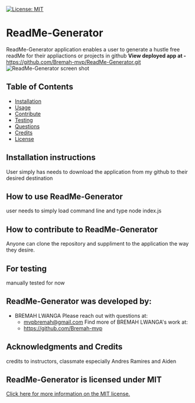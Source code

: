 
  [![License: MIT](https://img.shields.io/badge/License-MIT-yellow.svg)](https://opensource.org/licenses/MIT)
  # ReadMe-Generator
  ReadMe-Generator application enables a user to generate a hustle free readMe for their appliactions or projects in github
**View deployed app at -** https://github.com/Bremah-mvp/ReadMe-Generator.git
![ReadMe-Generator screen shot]()
## Table of Contents
- [Installation](#Installation-instructions)
- [Usage](#How-to-use-ReadMe-Generator)
- [Contribute](#How-to-contribute-to-ReadMe-Generator)
- [Testing](#For-testing)
- [Questions](#ReadMe-Generator-was-developed-by:)
- [Credits](#Acknowledgments-and-Credits)
- [License](#ReadMe-Generator-is-licensed-under-MIT)
## Installation instructions
User simply has needs to download the application from my github to their desired destination
## How to use ReadMe-Generator
user needs to simply load command line and type node index.js
## How to contribute to ReadMe-Generator
Anyone can clone the repository and suppliment to the application the way they desire.
## For testing
manually tested for now
## ReadMe-Generator was developed by:
- BREMAH LWANGA
Please reach out with questions at:
  - mvpbremah@gmail.com
Find more of BREMAH LWANGA's work at:
  - https://github.com/Bremah-mvp
## Acknowledgments and Credits
credits to instructors, classmate especially Andres Ramires and Aiden 
## ReadMe-Generator is licensed under MIT
[Click here for more information on the MIT license.](https://choosealicense.com/licenses/mit/)
